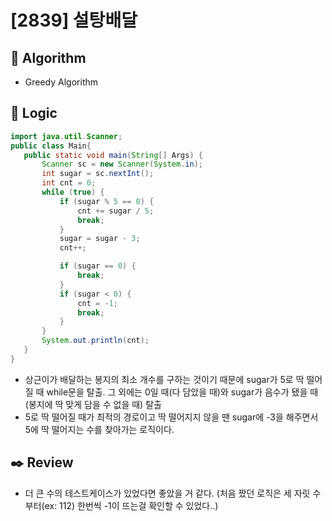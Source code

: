 # [2839] 설탕배달

## :pushpin: **Algorithm**

+ Greedy Algorithm

## :round_pushpin: **Logic**

 ```java
import java.util.Scanner;
public class Main{
    public static void main(String[] Args) {
        Scanner sc = new Scanner(System.in);
        int sugar = sc.nextInt();
        int cnt = 0;
        while (true) {
            if (sugar % 5 == 0) {
                cnt += sugar / 5;
                break;
            }
            sugar = sugar - 3;
            cnt++;

            if (sugar == 0) {
                break;
            }
            if (sugar < 0) {
                cnt = -1;
                break;
            }
        }
        System.out.println(cnt);
    }
}
 ```

- 상근이가 배달하는 봉지의 최소 개수를 구하는 것이기 때문에 sugar가 5로 딱 떨어질 때 while문을 탈출. 그 외에는 0일 때(다 담았을 때)와 sugar가 음수가 됐을 때(봉지에 딱 맞게 담을 수 없을 때) 탈출
- 5로 딱 떨어질 때가 최적의 경로이고 딱 떨어지지 않을 땐 sugar에 -3을 해주면서 5에 딱 떨어지는 수를 찾아가는 로직이다.

## :black_nib: **Review**

- 더 큰 수의 테스트케이스가 있었다면 좋았을 거 같다. (처음 짰던 로직은 세 자릿 수 부터(ex: 112) 한번씩 -1이 뜨는걸 확인할 수 있었다..)